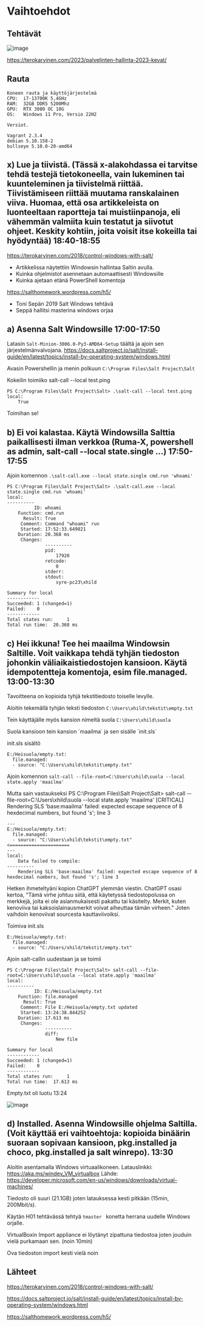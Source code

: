 # Vaihtoehdot

## Tehtävät

![image](https://user-images.githubusercontent.com/122887067/235122055-9e9c4404-a538-4912-a65f-bb69dd3a71b2.png)

https://terokarvinen.com/2023/palvelinten-hallinta-2023-kevat/
## Rauta

    Koneen rauta ja käyttöjärjestelmä
    CPU:  i7-13700K 5,4GHz
    RAM:  32GB DDR5 5200Mhz
    GPU:  RTX 3080 OC 10G
    OS:   Windows 11 Pro, Versio 22H2
    
    Versiot. 
    
    Vagrant 2.3.4
    debian 5.10.158-2
    bullseye 5.10.0-20-amd64
    
## x) Lue ja tiivistä. (Tässä x-alakohdassa ei tarvitse tehdä testejä tietokoneella, vain lukeminen tai kuunteleminen ja tiivistelmä riittää. Tiivistämiseen riittää muutama ranskalainen viiva. Huomaa, että osa artikkeleista on luonteeltaan raportteja tai muistiinpanoja, eli vähemmän valmiita kuin testatut ja siivotut ohjeet. Keskity kohtiin, joita voisit itse kokeilla tai hyödyntää) 18:40-18:55

https://terokarvinen.com/2018/control-windows-with-salt/

- Artikkelissa näytettiin Windowsin hallintaa Saltin avulla.
- Kuinka ohjelmistot asennetaan automaattisesti Windowsille
- Kuinka ajetaan etänä PowerShell komentoja

https://salthomework.wordpress.com/h5/

- Toni Sepän 2019 Salt Windows tehtävä
- Seppä hallitsi masterina windows orjaa

## a) Asenna Salt Windowsille 17:00-17:50

Latasin `Salt-Minion-3006.0-Py3-AMD64-Setup` täältä ja ajoin sen järjestelmänvalvojana. 
https://docs.saltproject.io/salt/install-guide/en/latest/topics/install-by-operating-system/windows.html

Avasin Powershellin ja menin polkuun `C:\Program Files\Salt Project\Salt` 

Kokeilin toimiiko salt-call --local test.ping

    PS C:\Program Files\Salt Project\Salt> .\salt-call --local test.ping
    local:
        True
        
Toimihan se!

## b) Ei voi kalastaa. Käytä Windowsilla Salttia paikallisesti ilman verkkoa (Ruma-X, powershell as admin, salt-call --local state.single ...) 17:50-17:55

Ajoin komennon `.\salt-call.exe --local state.single cmd.run 'whoami'`

    PS C:\Program Files\Salt Project\Salt> .\salt-call.exe --local state.single cmd.run 'whoami'
    local:
    ----------
              ID: whoami
        Function: cmd.run
          Result: True
         Comment: Command "whoami" run
         Started: 17:52:33.649821
        Duration: 20.368 ms
         Changes:
                  ----------
                  pid:
                      17920
                  retcode:
                      0
                  stderr:
                  stdout:
                      syre-pc23\xhild

    Summary for local
    ------------
    Succeeded: 1 (changed=1)
    Failed:    0
    ------------
    Total states run:     1
    Total run time:  20.368 ms
    
## c) Hei ikkuna! Tee hei maailma Windowsin Saltille. Voit vaikkapa tehdä tyhjän tiedoston johonkin väliaikaistiedostojen kansioon. Käytä idempotentteja komentoja, esim file.managed. 13:00-13:30

Tavoitteena on kopioida tyhjä tekstitiedosto toiselle levylle.

Aloitin tekemällä tyhjän teksti tiedoston `C:\Users\xhild\tekstit\empty.txt`

Tein käyttäjälle myös kansion nimeltä suola `C:\Users\xhild\suola`

Suola kansioon tein kansion ´maailma´ ja sen sisälle ´init.sls´

init.sls sisältö

    E:/Heisuola/empty.txt:
      file.managed:
      - source: "C:\Users\xhild\tekstit\empty.txt"
      
Ajoin komennon `salt-call --file-root=C:\Users\xhild\suola --local state.apply 'maailma'`

Mutta sain vastaukseksi 
    PS C:\Program Files\Salt Project\Salt> salt-call --file-root=C:\Users\xhild\suola --local state.apply 'maailma'
    [CRITICAL] Rendering SLS 'base:maailma' failed: expected escape sequence of 8 hexdecimal numbers, but found 's'; line 3

    ---
    E:/Heisuola/empty.txt:
      file.managed:
      - source: "C:\Users\xhild\tekstit\empty.txt"     <======================
    ---
    local:
        Data failed to compile:
    ----------
        Rendering SLS 'base:maailma' failed: expected escape sequence of 8 hexdecimal numbers, but found 's'; line 3

Hetken ihmeteltyäni kopion ChatGPT ylemmän viestin. ChatGPT osasi kertoa, "Tämä virhe johtuu siitä, että käytetyssä tiedostopolussa on merkkejä, joita ei ole asianmukaisesti pakattu tai käsitelty. Merkit, kuten kenoviiva tai kaksoislainausmerkit voivat aiheuttaa tämän virheen." Joten vaihdoin kenoviivat sourcesta kauttaviivoiksi.

Toimiva init.sls

    E:/Heisuola/empty.txt:
      file.managed:
      - source: "C:/Users/xhild/tekstit/empty.txt"

Ajoin salt-callin uudestaan ja se toimii

    PS C:\Program Files\Salt Project\Salt> salt-call --file-root=C:\Users\xhild\suola --local state.apply 'maailma'
    local:
    ----------
              ID: E:/Heisuola/empty.txt
        Function: file.managed
          Result: True
         Comment: File E:/Heisuola/empty.txt updated
         Started: 13:24:38.844252
        Duration: 17.613 ms
         Changes:
                  ----------
                  diff:
                      New file

    Summary for local
    ------------
    Succeeded: 1 (changed=1)
    Failed:    0
    ------------
    Total states run:     1
    Total run time:  17.613 ms
    
Empty.txt oli luotu 13:24 

![image](https://user-images.githubusercontent.com/122887067/236435687-ecd07e67-8087-41ab-9fb5-ca22c39e2743.png)

## d) Installed. Asenna Windowsille ohjelma Saltilla. (Voit käyttää eri vaihtoehtoja: kopioida binäärin suoraan sopivaan kansioon, pkg.installed ja choco, pkg.installed ja salt winrepo). 13:30

Aloitin asentamalla Windows virtuaalikoneen. Latauslinkki: https://aka.ms/windev_VM_virtualbox Lähde: https://developer.microsoft.com/en-us/windows/downloads/virtual-machines/

Tiedosto oli suuri (21.1GB) joten latauksessa kesti pitkään (15min, 200Mbit/s).

Käytän H01 tehtävässä tehtyä `tmaster ` konetta herrana uudelle Windows orjalle.

VirtualBoxin Import appliance ei löytänyt zipattuna tiedostoa joten jouduin vielä purkamaan sen. (noin 10min)

Ova tiedoston import kesti vielä noin 

## Lähteet
https://terokarvinen.com/2018/control-windows-with-salt/

https://docs.saltproject.io/salt/install-guide/en/latest/topics/install-by-operating-system/windows.html

https://salthomework.wordpress.com/h5/
